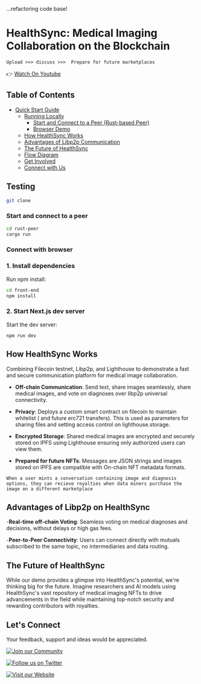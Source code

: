 ...refactoring code base!

# HealthSync: Medical Imaging Collaboration on the Blockchain

`Upload >>> discuss >>>  Prepare for future marketplaces`

👉 [Watch On Youtube](https://youtu.be/VQJV7SJXne0)

## Table of Contents

- [Quick Start Guide](#quick-start-guide)
  - [Running Locally](#running-locally)
    - [Start and Connect to a Peer (Rust-based Peer)](#start-and-connect-to-a-peer-rust-based-peer)
    - [Browser Demo](#browser-demo)
  - [How HealthSync Works](#how-healthsync-works)
  - [Advantages of Libp2p Communication](#advantages-of-libp2p-communication)
  - [The Future of HealthSync](#the-future-of-healthsync)
  - [Flow Diagram](#flow-diagram)
  - [Get Involved](#get-involved)
  - [Connect with Us](#connect-with-us)

## Testing

```bash
git clone
```

### Start and connect to a peer

```bash
cd rust-peer
cargo run
```

### Connect with browser

### 1. Install dependencies

Run npm install:

```bash
cd front-end
npm install
```

### 2. Start Next.js dev server

Start the dev server:

```
npm run dev
```

## How HealthSync Works

Combining Filecoin testnet, Libp2p, and Lighthouse to demonstrate a fast and secure communication platform for medical image collaboration.

- **Off-chain Communication**: Send text, share images seamlessly, share medical images, and vote on diagnoses over libp2p universal connectivity.

- **Privacy**: Deploys a custom smart contract on filecoin to maintain whitelist ( and future erc721 transfers). This is used as parameters for sharing files and setting access control on lighthouse.storage.

- **Encrypted Storage**: Shared medical images are encrypted and securely stored on IPFS using Lighthouse ensuring only authorized users can view them.

- **Prepared for future NFTs**: Messages are JSON strings and images stored on IPFS are compatible with On-chain NFT metadata formats.

`When a user mints a conversation containing image and diagnosis options, they can recieve royalties when data miners purchase the image on a different marketplace`

## Advantages of Libp2p on HealthSync

-**Real-time off-chain Voting**: Seamless voting on medical diagnoses and decisions, without delays or high gas fees.

-**Peer-to-Peer Connectivity**: Users can connect directly with mutuals subscribed to the same topic, no intermediaries and data routing.

## The Future of HealthSync

While our demo provides a glimpse into HealthSync's potential, we're thinking big for the future. Imagine researchers and AI models using HealthSync's vast repository of medical imaging NFTs to drive advancements in the field while maintaining top-notch security and rewarding contributors with royalties.

## Let's Connect

Your feedback, support and ideas would be appreciated.

[![Join our Community](https://img.shields.io/discord/1234567890.svg?label=Discord&logo=Discord&colorB=7289DA&style=for-the-badge)](https://discord.gg/healthsync)

[![Follow us on Twitter](https://img.shields.io/twitter/follow/healthsync.svg?style=for-the-badge&logo=Twitter&colorB=1DA1F2&label=Follow%20%40healthsync)](https://twitter.com/acgodson_ng)

[![Visit our Website](https://img.shields.io/badge/Visit%20our%20Website-HealthSync-green?style=for-the-badge&logo=github)](https://healthsync.io)
